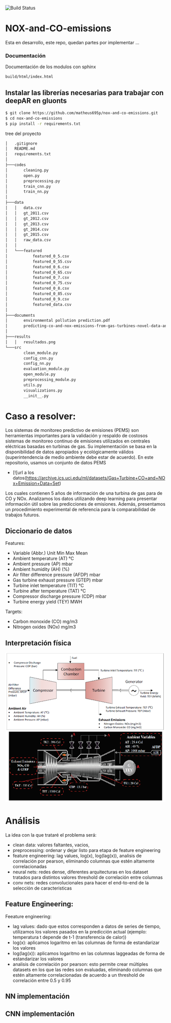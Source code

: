 ![Build Status](https://www.repostatus.org/badges/latest/active.svg)

#  NOX-and-CO-emissions

Esta en desarrollo, este repo, quedan partes por implementar ...

### Documentación

Documentación de los modulos con sphinx 

```sh
build/html/index.html
```


## Instalar las librerías necesarias para trabajar con deepAR en gluonts
```sh
$ git clone https://github.com/matheus695p/nox-and-co-emissions.git
$ cd nox-and-co-emissions
$ pip install -r requirements.txt
```

tree del proyecto

```sh
│   .gitignore
│   README.md
│   requirements.txt
│
├───codes
│       cleaning.py
│       open.py
│       preprocessing.py
│       train_cnn.py
│       train_nn.py
│
├───data
│   │   data.csv
│   │   gt_2011.csv
│   │   gt_2012.csv
│   │   gt_2013.csv
│   │   gt_2014.csv
│   │   gt_2015.csv
│   │   raw_data.csv
│   │
│   └───featured
│           featured_0_5.csv
│           featured_0_55.csv
│           featured_0_6.csv
│           featured_0_65.csv
│           featured_0_7.csv
│           featured_0_75.csv
│           featured_0_8.csv
│           featured_0_85.csv
│           featured_0_9.csv
│           featured_data.csv
│
├───documents
│       environmental pollution prediction.pdf
│       predicting-co-and-nox-emissions-from-gas-turbines-novel-data-and-2019.pdf
│
├───results
│   │   resultados.png
└───src
        clean_module.py
        config_cnn.py
        config_nn.py
        evaluation_module.py
        open_module.py
        preprocessing_module.py
        utils.py
        visualizations.py
        __init__.py

```

# Caso a resolver:

Los sistemas de monitoreo predictivo de emisiones (PEMS) son herramientas importantes para la validación y respaldo de costosos sistemas de monitoreo continuo de emisiones utilizados en centrales eléctricas basadas en turbinas de gas. Su implementación se basa en la disponibilidad de datos apropiados y ecológicamente válidos (superintendencia de medio ambiente debe estar de acuerdo). En este repositorio, usamos un conjunto de datos PEMS

* [![url a los datos(https://archive.ics.uci.edu/ml/datasets/Gas+Turbine+CO+and+NOx+Emission+Data+Set)

Los cuales contienen 5 años de información de una turbina de gas para de CO y NOx. Analizamos los datos utilizando deep learning para presentar información útil sobre las predicciones de emisiones. Además, presentamos un procedimiento experimental de referencia para la comparabilidad de trabajos futuros.

## Diccionario de datos

Features:
* Variable (Abbr.) Unit Min Max Mean
* Ambient temperature (AT) °C
* Ambient pressure (AP) mbar 
* Ambient humidity (AH) (%) 
*  Air filter difference pressure (AFDP) mbar 
* Gas turbine exhaust pressure (GTEP) mbar 
* Turbine inlet temperature (TIT) °C 
*  Turbine after temperature (TAT) °C
* Compressor discharge pressure (CDP) mbar 
* Turbine energy yield (TEY) MWH 

Targets:
* Carbon monoxide (CO) mg/m3 
* Nitrogen oxides (NOx) mg/m3 

## Interpretación física

<p align="center">
  <img src="./images/diagrama1.png">
</p>



# Análisis

La idea con la que trataré el problema será:

* clean data: valores faltantes, vacios, 
* preprocessing: ordenar y dejar listo para etapa de feature engineering
* feature engineering: lag values, log(x), log(lag(x)), analisis de correlación por pearson, eliminando columnas que estén altamente correlacionadas 
* neural nets: redes dense, diferentes arquitecturas en los dataset tratados para distintos valores threshold de correlación entre columnas
* conv nets: redes convolucionales para hacer el end-to-end de la selección de caracteristicas

## Feature Engineering:

Feeature engineering:
* lag values: dado que estos corresponden a datos de series de tiempo, utilizamos los valores pasados en la predicción actual (ejemplo: temperatura t depende de t-1 (transferencia de calor))
* log(x): aplicamos logaritmo en las columnas de forma de estandarizar los valores
* log(lag(x)): aplicamos logaritmo en las columnas laggeadas de forma de estandarizar los valores
* analisis de correlación por pearson: esto permite crear múltiples datasets en los que las redes son evaluadas, eliminando columnas que estén altamente correlacionadas de acuerdo a un threshold de correlación entre 0.5 y 0.95


## NN implementación


## CNN implementación











